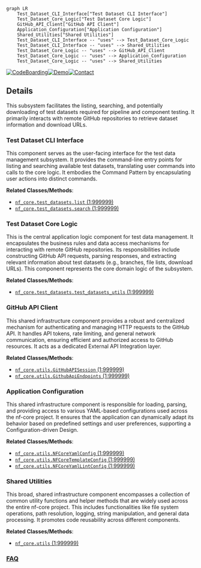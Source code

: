 ```mermaid
graph LR
    Test_Dataset_CLI_Interface["Test Dataset CLI Interface"]
    Test_Dataset_Core_Logic["Test Dataset Core Logic"]
    GitHub_API_Client["GitHub API Client"]
    Application_Configuration["Application Configuration"]
    Shared_Utilities["Shared Utilities"]
    Test_Dataset_CLI_Interface -- "uses" --> Test_Dataset_Core_Logic
    Test_Dataset_CLI_Interface -- "uses" --> Shared_Utilities
    Test_Dataset_Core_Logic -- "uses" --> GitHub_API_Client
    Test_Dataset_Core_Logic -- "uses" --> Application_Configuration
    Test_Dataset_Core_Logic -- "uses" --> Shared_Utilities
```

[![CodeBoarding](https://img.shields.io/badge/Generated%20by-CodeBoarding-9cf?style=flat-square)](https://github.com/CodeBoarding/CodeBoarding)[![Demo](https://img.shields.io/badge/Try%20our-Demo-blue?style=flat-square)](https://www.codeboarding.org/demo)[![Contact](https://img.shields.io/badge/Contact%20us%20-%20contact@codeboarding.org-lightgrey?style=flat-square)](mailto:contact@codeboarding.org)

## Details

This subsystem facilitates the listing, searching, and potentially downloading of test datasets required for pipeline and component testing. It primarily interacts with remote GitHub repositories to retrieve dataset information and download URLs.

### Test Dataset CLI Interface
This component serves as the user-facing interface for the test data management subsystem. It provides the command-line entry points for listing and searching available test datasets, translating user commands into calls to the core logic. It embodies the Command Pattern by encapsulating user actions into distinct commands.


**Related Classes/Methods**:

- <a href="https://github.com/nf-core/tools/blob/main/nf_core/test_datasets/list.py#L1-L999999" target="_blank" rel="noopener noreferrer">`nf_core.test_datasets.list` (1:999999)</a>
- <a href="https://github.com/nf-core/tools/blob/main/nf_core/test_datasets/search.py#L1-L999999" target="_blank" rel="noopener noreferrer">`nf_core.test_datasets.search` (1:999999)</a>


### Test Dataset Core Logic
This is the central application logic component for test data management. It encapsulates the business rules and data access mechanisms for interacting with remote GitHub repositories. Its responsibilities include constructing GitHub API requests, parsing responses, and extracting relevant information about test datasets (e.g., branches, file lists, download URLs). This component represents the core domain logic of the subsystem.


**Related Classes/Methods**:

- <a href="https://github.com/nf-core/tools/blob/main/nf_core/test_datasets/test_datasets_utils.py#L1-L999999" target="_blank" rel="noopener noreferrer">`nf_core.test_datasets.test_datasets_utils` (1:999999)</a>


### GitHub API Client
This shared infrastructure component provides a robust and centralized mechanism for authenticating and managing HTTP requests to the GitHub API. It handles API tokens, rate limiting, and general network communication, ensuring efficient and authorized access to GitHub resources. It acts as a dedicated External API Integration layer.


**Related Classes/Methods**:

- <a href="https://github.com/nf-core/tools/blob/main/nf_core/utils.py#L1-L999999" target="_blank" rel="noopener noreferrer">`nf_core.utils.GitHubAPISession` (1:999999)</a>
- <a href="https://github.com/nf-core/tools/blob/main/nf_core/utils.py#L1-L999999" target="_blank" rel="noopener noreferrer">`nf_core.utils.GithubApiEndpoints` (1:999999)</a>


### Application Configuration
This shared infrastructure component is responsible for loading, parsing, and providing access to various YAML-based configurations used across the nf-core project. It ensures that the application can dynamically adapt its behavior based on predefined settings and user preferences, supporting a Configuration-driven Design.


**Related Classes/Methods**:

- <a href="https://github.com/nf-core/tools/blob/main/nf_core/utils.py#L1-L999999" target="_blank" rel="noopener noreferrer">`nf_core.utils.NFCoreYamlConfig` (1:999999)</a>
- <a href="https://github.com/nf-core/tools/blob/main/nf_core/utils.py#L1-L999999" target="_blank" rel="noopener noreferrer">`nf_core.utils.NFCoreTemplateConfig` (1:999999)</a>
- <a href="https://github.com/nf-core/tools/blob/main/nf_core/utils.py#L1-L999999" target="_blank" rel="noopener noreferrer">`nf_core.utils.NFCoreYamlLintConfig` (1:999999)</a>


### Shared Utilities
This broad, shared infrastructure component encompasses a collection of common utility functions and helper methods that are widely used across the entire nf-core project. This includes functionalities like file system operations, path resolution, logging, string manipulation, and general data processing. It promotes code reusability across different components.


**Related Classes/Methods**:

- <a href="https://github.com/nf-core/tools/blob/main/nf_core/utils.py#L1-L999999" target="_blank" rel="noopener noreferrer">`nf_core.utils` (1:999999)</a>




### [FAQ](https://github.com/CodeBoarding/GeneratedOnBoardings/tree/main?tab=readme-ov-file#faq)